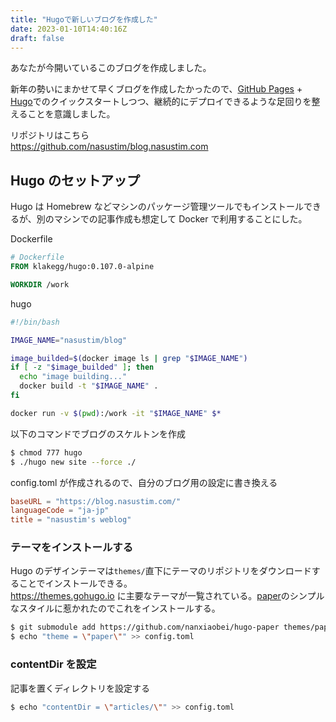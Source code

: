 ```yaml
---
title: "Hugoで新しいブログを作成した"
date: 2023-01-10T14:40:16Z
draft: false
---
```


あなたが今開いているこのブログを作成しました。

新年の勢いにまかせて早くブログを作成したかったので、[GitHub Pages](https://docs.github.com/ja/pages) + [Hugo](https://gohugo.io/)でのクイックスタートしつつ、継続的にデプロイできるような足回りを整えることを意識しました。

リポジトリはこちら  
https://github.com/nasustim/blog.nasustim.com

## Hugo のセットアップ

Hugo は Homebrew などマシンのパッケージ管理ツールでもインストールできるが、別のマシンでの記事作成も想定して Docker で利用することにした。

Dockerfile

```Dockerfile
# Dockerfile
FROM klakegg/hugo:0.107.0-alpine

WORKDIR /work
```

hugo

```bash
#!/bin/bash

IMAGE_NAME="nasustim/blog"

image_builded=$(docker image ls | grep "$IMAGE_NAME")
if [ -z "$image_builded" ]; then
  echo "image building..."
  docker build -t "$IMAGE_NAME" .
fi

docker run -v $(pwd):/work -it "$IMAGE_NAME" $*
```

以下のコマンドでブログのスケルトンを作成

```bash
$ chmod 777 hugo
$ ./hugo new site --force ./
```

config.toml が作成されるので、自分のブログ用の設定に書き換える

```toml
baseURL = "https://blog.nasustim.com/"
languageCode = "ja-jp"
title = "nasustim's weblog"
```

### テーマをインストールする

Hugo のデザインテーマは`themes/`直下にテーマのリポジトリをダウンロードすることでインストールできる。  
https://themes.gohugo.io に主要なテーマが一覧されている。[paper](https://themes.gohugo.io/themes/hugo-paper/)のシンプルなスタイルに惹かれたのでこれをインストールする。

```bash
$ git submodule add https://github.com/nanxiaobei/hugo-paper themes/paper
$ echo "theme = \"paper\"" >> config.toml
```

### contentDir を設定

記事を置くディレクトリを設定する

```bash
$ echo "contentDir = \"articles/\"" >> config.toml
```
